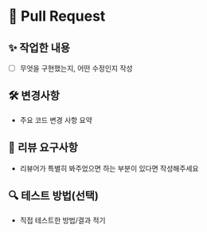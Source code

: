 # 📌 Pull Request

## ✨ 작업한 내용

- [ ] 무엇을 구현했는지, 어떤 수정인지 작성

## 🛠 변경사항

- 주요 코드 변경 사항 요약

## 💬 리뷰 요구사항

- 리뷰어가 특별히 봐주었으면 하는 부분이 있다면 작성해주세요

## 🔍 테스트 방법(선택)

- 직접 테스트한 방법/결과 적기
